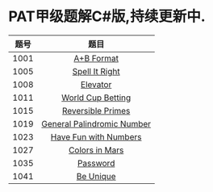 # PAT甲级题解C#版,持续更新中.

| 题号 |                             题目                             |
| :--: | :----------------------------------------------------------: |
| 1001 | [A+B Format](https://jiayaoo3o.github.io/2019/04/16/1001-A-B-Format/) |
| 1005 | [Spell It Right](https://jiayaoo3o.github.io/2019/04/16/1005-Spell-It-Right/) |
| 1008 | [Elevator](https://jiayaoo3o.github.io/2019/04/16/1008-Elevator/) |
| 1011 | [World Cup Betting](https://jiayaoo3o.github.io/2019/04/16/1011-World-Cup-Betting/) |
| 1015 | [Reversible Primes](https://jiayaoo3o.github.io/2019/04/16/1015-Reversible-Primes/) |
| 1019 | [General Palindromic Number](https://jiayaoo3o.github.io/2019/04/17/1019-General-Palindromic-Number/) |
| 1023 | [Have Fun with Numbers](https://jiayaoo3o.github.io/2019/04/17/1023-Have-Fun-with-Numbers/) |
| 1027 | [Colors in Mars](https://jiayaoo3o.github.io/2019/04/18/1027-Colors-in-Mars/) |
| 1035 | [Password](https://jiayaoo3o.github.io/2019/04/18/1035-Password/) |
| 1041 | [Be Unique](https://jiayaoo3o.github.io/2019/04/19/1041-Be-Unique/) |

